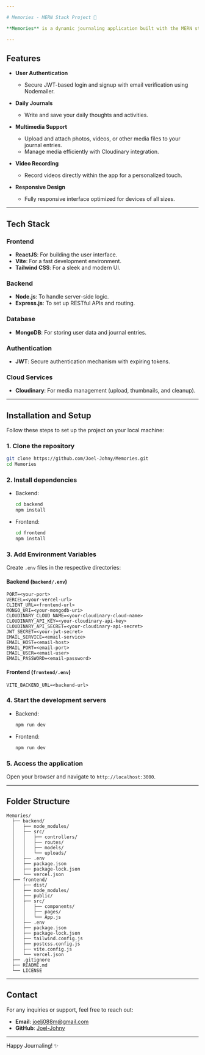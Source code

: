 ```yaml
---

# Memories - MERN Stack Project 🌟

**Memories** is a dynamic journaling application built with the MERN stack (MongoDB, Express, React, Node.js). This platform allows users to log their daily experiences, express their thoughts, and capture memories in multiple formats, including multimedia.

---
```


## Features

- **User Authentication**
  - Secure JWT-based login and signup with email verification using Nodemailer.
  
- **Daily Journals**
  - Write and save your daily thoughts and activities.
  
- **Multimedia Support**
  - Upload and attach photos, videos, or other media files to your journal entries.
  - Manage media efficiently with Cloudinary integration.
  
- **Video Recording**
  - Record videos directly within the app for a personalized touch.
  
- **Responsive Design**
  - Fully responsive interface optimized for devices of all sizes.

---

## Tech Stack

### Frontend
- **ReactJS**: For building the user interface.
- **Vite**: For a fast development environment.
- **Tailwind CSS**: For a sleek and modern UI.

### Backend
- **Node.js**: To handle server-side logic.
- **Express.js**: To set up RESTful APIs and routing.

### Database
- **MongoDB**: For storing user data and journal entries.

### Authentication
- **JWT**: Secure authentication mechanism with expiring tokens.

### Cloud Services
- **Cloudinary**: For media management (upload, thumbnails, and cleanup).

---

## Installation and Setup

Follow these steps to set up the project on your local machine:

### 1. Clone the repository

```bash
git clone https://github.com/Joel-Johny/Memories.git
cd Memories
```

### 2. Install dependencies

- Backend:
  ```bash
  cd backend
  npm install
  ```
- Frontend:
  ```bash
  cd frontend
  npm install
  ```

### 3. Add Environment Variables

Create `.env` files in the respective directories:

#### Backend (`backend/.env`)
```env
PORT=<your-port>
VERCEL=<your-vercel-url>
CLIENT_URL=<frontend-url>
MONGO_URI=<your-mongodb-uri>
CLOUDINARY_CLOUD_NAME=<your-cloudinary-cloud-name>
CLOUDINARY_API_KEY=<your-cloudinary-api-key>
CLOUDINARY_API_SECRET=<your-cloudinary-api-secret>
JWT_SECRET=<your-jwt-secret>
EMAIL_SERVICE=<email-service>
EMAIL_HOST=<email-host>
EMAIL_PORT=<email-port>
EMAIL_USER=<email-user>
EMAIL_PASSWORD=<email-password>
```

#### Frontend (`frontend/.env`)
```env
VITE_BACKEND_URL=<backend-url>
```

### 4. Start the development servers

- Backend:
  ```bash
  npm run dev
  ```
- Frontend:
  ```bash
  npm run dev
  ```

### 5. Access the application
Open your browser and navigate to `http://localhost:3000`.

---

## Folder Structure

```
Memories/
  ├── backend/
  │   ├── node_modules/
  │   ├── src/
  │   │   ├── controllers/
  │   │   ├── routes/
  │   │   ├── models/
  │   │   └── uploads/
  │   ├── .env
  │   ├── package.json
  │   ├── package-lock.json
  │   └── vercel.json
  ├── frontend/
  │   ├── dist/
  │   ├── node_modules/
  │   ├── public/
  │   ├── src/
  │   │   ├── components/
  │   │   ├── pages/
  │   │   └── App.js
  │   ├── .env
  │   ├── package.json
  │   ├── package-lock.json
  │   ├── tailwind.config.js
  │   ├── postcss.config.js
  │   ├── vite.config.js
  │   └── vercel.json
  ├── .gitignore
  ├── README.md
  └── LICENSE
```

---

## Contact

For any inquiries or support, feel free to reach out:

- **Email**: joelj088m@gmail.com
- **GitHub**: [Joel-Johny](https://github.com/Joel-Johny)

---

Happy Journaling! ✨
